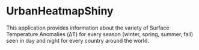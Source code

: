 # UrbanHeatmapShiny
This application provides information about the variety of Surface Temperature Anomalies (ΔT) for every season (winter, spring, summer, fall) seen in day and night for every country around the world.
